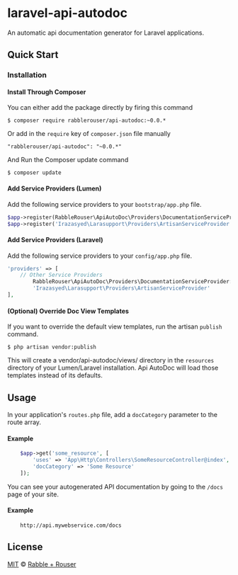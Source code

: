 # laravel-api-autodoc
An automatic api documentation generator for Laravel applications.

## Quick Start


### Installation

#### Install Through Composer
You can either add the package directly by firing this command

```
$ composer require rabblerouser/api-autodoc:~0.0.*
```

Or add in the `require` key of `composer.json` file manually

```
"rabblerouser/api-autodoc": "~0.0.*"
```

And Run the Composer update command

```
$ composer update
```

#### Add Service Providers (Lumen)

Add the following service providers to your `bootstrap/app.php` file.

```php
$app->register(RabbleRouser\ApiAutoDoc\Providers\DocumentationServiceProvider::class);
$app->register('Irazasyed\Larasupport\Providers\ArtisanServiceProvider');
```

#### Add Service Providers (Laravel)

Add the following service providers to your `config/app.php` file.

```php
'providers' => [
    // Other Service Providers
        RabbleRouser\ApiAutoDoc\Providers\DocumentationServiceProvider::class,
        'Irazasyed\Larasupport\Providers\ArtisanServiceProvider'
],
```

#### (Optional) Override Doc View Templates

If you want to override the default view templates, run the artisan `publish` command.

```
$ php artisan vendor:publish
```

This will create a vendor/api-autodoc/views/ directory in the `resources` directory of your Lumen/Laravel installation.
Api AutoDoc will load those templates instead of its defaults.

## Usage

In your application's `routes.php` file, add a `docCategory` parameter to the route array.

#### Example

```php
    $app->get('some_resource', [
        'uses' => 'App\Http\Controllers\SomeResourceController@index',
        'docCategory' => 'Some Resource'
    ]);
```

You can see your autogenerated API documentation by going to the `/docs` page of your site.

#### Example

```
    http://api.mywebservice.com/docs
```

## License

[MIT](LICENSE) © [Rabble + Rouser](http://rabbleandrouser.com)